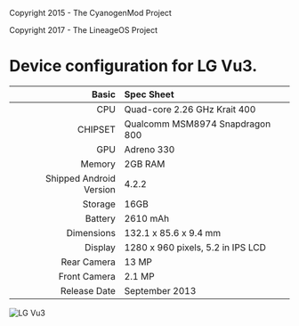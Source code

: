 Copyright 2015 - The CyanogenMod Project

Copyright 2017 - The LineageOS Project

Device configuration for LG Vu3.
=====================================

Basic   | Spec Sheet
-------:|:-------------------------
CPU     | Quad-core 2.26 GHz Krait 400
CHIPSET | Qualcomm MSM8974 Snapdragon 800
GPU     | Adreno 330
Memory  | 2GB RAM
Shipped Android Version | 4.2.2
Storage | 16GB
Battery | 2610 mAh
Dimensions | 132.1 x 85.6 x 9.4 mm
Display | 1280 x 960 pixels, 5.2 in IPS LCD
Rear Camera  | 13 MP
Front Camera | 2.1 MP
Release Date | September 2013


![LG Vu3](https://upload.wikimedia.org/wikipedia/commons/thumb/b/b8/LG_Vu3_%28White%29.jpg/800px-LG_Vu3_%28White%29.jpg "LG Vu3")
